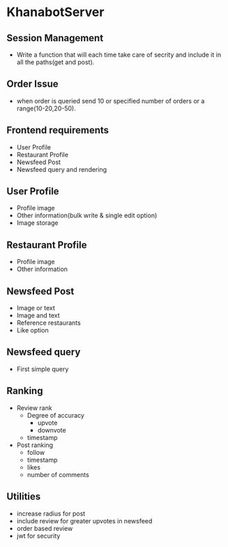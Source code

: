 # KhanabotServer



Session Management
------------------
* Write a function that will each time take care of secrity and include it in all the paths(get and post).

Order Issue
-----------
* when order is queried send 10 or specified number of orders or a range(10-20,20-50).

Frontend requirements
---------------------
* User Profile
* Restaurant Profile
* Newsfeed Post
* Newsfeed query and rendering

User Profile
------------
* Profile image
* Other information(bulk write & single edit option)
* Image storage

Restaurant Profile
------------------
* Profile image
* Other information

Newsfeed Post
-------------
* Image or text
* Image and text
* Reference restaurants
* Like option

Newsfeed query
--------------
* First simple query

Ranking
-------
* Review rank
  * Degree of accuracy
    * upvote
    * downvote
  * timestamp
* Post ranking
  * follow
  * timestamp
  * likes
  * number of comments

Utilities
---------
* increase radius for post
* include review for greater upvotes in newsfeed
* order based review
* jwt for security
